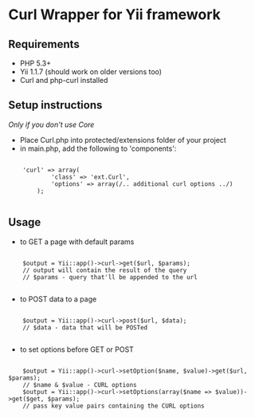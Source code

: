 # Curl Wrapper for Yii framework

## Requirements
* PHP 5.3+
* Yii 1.1.7 (should work on older versions too)
* Curl and php-curl installed

## Setup instructions

*Only if you don't use Core*

* Place Curl.php into protected/extensions folder of your project
* in main.php, add the following to 'components':


<pre><code class="php">
    'curl' => array(
            'class' => 'ext.Curl',
            'options' => array(/.. additional curl options ../)
        );

</code></pre>


## Usage
* to GET a page with default params

<pre><code class="php">
    $output = Yii::app()->curl->get($url, $params);
    // output will contain the result of the query
    // $params - query that'll be appended to the url

</code></pre>


* to POST data to a page

<pre><code class="php">
    $output = Yii::app()->curl->post($url, $data);
    // $data - data that will be POSTed

</code></pre>

* to set options before GET or POST

<pre><code class="php">
    $output = Yii::app()->curl->setOption($name, $value)->get($url, $params);
    // $name & $value - CURL options
    $output = Yii::app()->curl->setOptions(array($name => $value))->get($get, $params);
    // pass key value pairs containing the CURL options

</code></pre>